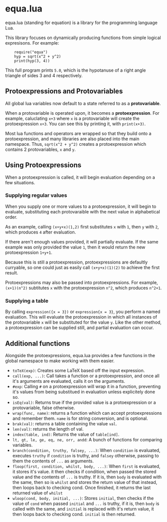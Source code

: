 # equa.lua
equa.lua (standing for equation) is a library for the programming language Lua.

This library focuses on dynamically producing functions from simple logical expresisons. For example:
```
    require("equa")
    hyp = sqrt(x^2 + y^2)
    print(hyp(3, 4))
```
This full program prints `5.0`, which is the hypotanuse of a right angle triangle of sides 3 and 4 respectively.

## Protoexpressions and Protovariables

All global lua variables now default to a state referred to as a **protovariable**.

When a protovariable is operated upon, it becomes a **protoexpression**. For example, caluclating `x+3` where `x` is a protovariable will create the protoexpression `x+3`. You can see this by printing it, with `print(x+3)`.

Most lua functions and operators are wrapped so that they build onto a protoexpression, and many libraries are also placed into the main namespace. Thus, `sqrt(x^2 + y^2)` creates a protoexpression which contains 2 protovariables, `x` and `y`.

## Using Protoexpressions

When a protoexpression is called, it will begin evaluation depending on a few situations.

### Supplying regular values

When you supply one or more values to a protoexpression, it will begin to evaluate, substituting each protovaraible with the next value in alphabetical order.

As an example, calling `(x+y+x)(1,2)` first substitutes `x` with `1`, then `y` with `2`, which produces `4` after evaluation.

If there aren't enough values provided, it will partially evaluate. If the same example was only provided the value `1`, then it would return the new protoexpression `1+y+1`.

Because this is still a protoexpression, protoexpressions are defaultly curryable, so one could just as easily call `(x+y+x)(1)(2)` to achieve the first result.

Protoexpressions may also be passed into protoexpressions. For example, `(x+1)(n^2)` subtitutes `x` with the protoexpression `n^2`, which produces `n^2+1`.

### Supplying a table

By calling `expression({x = 3})` or `expression{x = 3}`, you perform a named evaluation. This will evaluate the protoexpression in which all instances of the protovariable `x` will be substituted for the value `y`. Like the other method, a protoexpression can be supplied still, and partial evaluation can occur.

## Additional functions

Alongside the protoexpressions, equa.lua provides a few functions in the global namespace to make working with them easier.

* `toTeX(exp)`: Creates some LaTeX based off the input expression.
* `call(exp, ...)`: Call takes a function or a protoexpression, and once all it's arguments are evaluated, calls it on the arguments.
* `#exp`: Calling `#` on a protoexpression will wrap it in a function, preventing it's values from being substitued in evaluation unless explicitely done so.
* `isEq(val)`: Returns true if the provided value is a protoexpression or a protovariable, false otherwise.
* `wrap(func, name)`: returns a function which can accept protoexpressions and remember them. `name` is for string conversion, and is optional.
* `brak(val)`: returns a table containing the value `val`.
* `len(val)`: returns the length of val.
* `index(table, ind)`: Returns the value of `table[ind]`.
* `lt, gt, le, ge, eq, ne, orr, andd`: A bunch of functions for comparing variables.
* `branch(condition, truthy, falsey, ...)`: When `condition` is evaluated, executes `truthy` if `condition` is truthy, and `falsey` otherwise, passing to them the contents of `...` as arguments.
* `floop(first, condition, whilst, body, ...)`: When `first` is evaluated, it stores it's value. it then checks if condition, when passed the stored value and the contents of `...` is truthy. If it is, then `body` is evaluated with the same, then so is `whilst` and stores the return value of that instead, then loops back to checking cond. Once finished, it returns the last returned value of `whilst`
* `wloop(cond, body, initial, ...)`: Stores `initial`, then checks if the value of `cond` when passed `initial` and `...` is truthy, if it is, then `body` is called with the same, and `initial` is replaced with it's return value, it then loops back to checking cond. `initial` is then returned.
